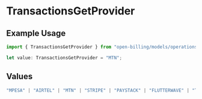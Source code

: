 # TransactionsGetProvider

## Example Usage

```typescript
import { TransactionsGetProvider } from "open-billing/models/operations";

let value: TransactionsGetProvider = "MTN";
```

## Values

```typescript
"MPESA" | "AIRTEL" | "MTN" | "STRIPE" | "PAYSTACK" | "FLUTTERWAVE" | "TIGO" | "ORANGE" | "DPO" | "SELCOM"
```